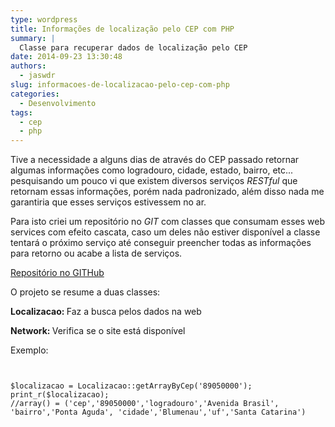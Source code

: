 ```yaml
---
type: wordpress
title: Informações de localização pelo CEP com PHP
summary: |
  Classe para recuperar dados de localização pelo CEP
date: 2014-09-23 13:30:48
authors:
  - jaswdr
slug: informacoes-de-localizacao-pelo-cep-com-php
categories:
  - Desenvolvimento
tags:
  - cep
  - php
---
```


Tive a necessidade a alguns dias de através do CEP passado retornar algumas informações como logradouro, cidade, estado, bairro, etc... pesquisando um pouco vi que existem diversos serviços <em>RESTful</em> que retornam essas informações, porém nada padronizado, além disso nada me garantiria que esses serviços estivessem no ar.

Para isto criei um repositório no <em>GIT</em> com classes que consumam esses web services com efeito cascata, caso um deles não estiver disponível a classe tentará o próximo serviço até conseguir preencher todas as informações para retorno ou acabe a lista de serviços.

<a href="https://github.com/ButecoOpenSource/phpcepinfo" target="_blank">Repositório no GITHub</a>

O projeto se resume a duas classes:

<strong>Localizacao: </strong>Faz a busca pelos dados na web

<strong>Network: </strong>Verifica se o site está disponível

Exemplo:

<pre><code class="php">

$localizacao = Localizacao::getArrayByCep('89050000');
print_r($localizacao);
//array() = ('cep','89050000','logradouro','Avenida Brasil', 'bairro','Ponta Aguda', 'cidade','Blumenau','uf','Santa Catarina')

</code></pre>

<!--more-->
